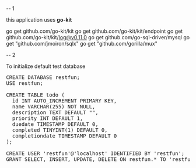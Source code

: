 
-- 1

this application uses <b>go-kit</b>


go get github.com/go-kit/kit
go get github.com/go-kit/kit/endpoint
go get github.com/go-kit/kit/log@v0.11.0
go get github.com/go-sql-driver/mysql
go get "github.com/jmoiron/sqlx"
go get "github.com/gorilla/mux"


-- 2

To initialize default test database

<pre>
CREATE DATABASE restfun;
USE restfun;

CREATE TABLE todo (
  id INT AUTO_INCREMENT PRIMARY KEY,
  name VARCHAR(255) NOT NULL,
  description TEXT DEFAULT "",
  priority INT DEFAULT 1,
  duedate TIMESTAMP DEFAULT 0,
  completed TINYINT(1) DEFAULT 0,
  completiondate TIMESTAMP DEFAULT 0
);

CREATE USER 'restfun'@'localhost' IDENTIFIED BY 'restfun';
GRANT SELECT, INSERT, UPDATE, DELETE ON restfun.* TO 'restfun'@'localhost';
</pre>


